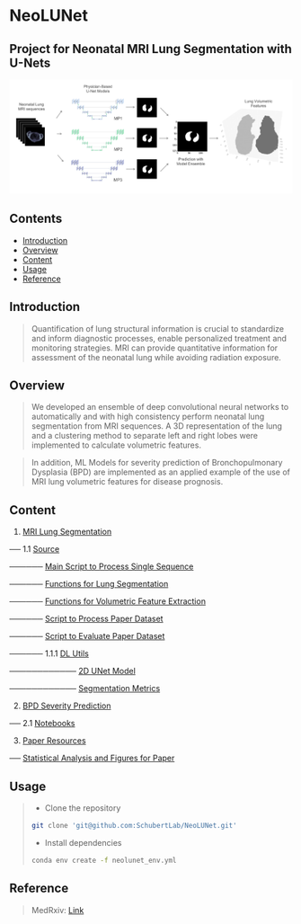 # NeoLUNet

## Project for Neonatal MRI Lung Segmentation with U-Nets

![cover](./cover/cover.png)
## Contents
- [Introduction](#introduction)
- [Overview](#overview)
- [Content](#content)
- [Usage](#usage)
- [Reference](#reference)

## Introduction
> Quantification of  lung structural information is crucial to standardize and inform diagnostic processes, enable personalized treatment and monitoring strategies.
> MRI can provide quantitative information for assessment of the neonatal lung while avoiding radiation exposure.

## Overview
> We developed an ensemble of deep convolutional neural networks to automatically and with high consistency perform neonatal lung segmentation from MRI sequences.
> A 3D representation of the lung and a clustering method to separate left and right lobes were implemented to calculate volumetric features.

> In addition, ML Models for severity prediction of Bronchopulmonary Dysplasia (BPD) are implemented as an applied example of the use of MRI lung volumetric features for disease prognosis.

## Content

1. [MRI Lung Segmentation](./mri_lung_segmentation)

── 1.1 [Source](./mri_lung_segmentation/src)

────── [Main Script to Process Single Sequence](mri_lung_segmentation/src/main_process_single_sequence.py "main_process_single_sequence.py")

────── [Functions for Lung Segmentation](mri_lung_segmentation/src/segmentation_utils.py "segmentation_utils.py")

────── [Functions for Volumetric Feature Extraction](mri_lung_segmentation/src/lung_volume_utils.py "lung_volume_utils.py")

────── [Script to Process Paper Dataset](mri_lung_segmentation/src/generate_paper_results.py "generate_paper_results.py")

────── [Script to Evaluate Paper Dataset](./mri_lung_segmentation/src/segm_evaluation_script.py "segm_evaluation_script.py")
   
────── 1.1.1  [DL Utils](./mri_lung_segmentation/src/DL_utils)

──────────── [2D UNet Model](./mri_lung_segmentation/src/DL_utils/model2D.py "model2D.py")

──────────── [Segmentation Metrics](./mri_lung_segmentation/src/DL_utils/model2D.py "model2D.py")


2. [BPD Severity Prediction](./bpd_severity_prediction)

── 2.1 [Notebooks](./bpd_severity_prediction/notebooks)

3. [Paper Resources](./paper_analysis_figures)

── [Statistical Analysis and Figures for Paper](./paper_analysis_figures/1-figures_and_statistical_tests.ipynb)

## Usage
> - Clone the repository
> ```bash
> git clone 'git@github.com:SchubertLab/NeoLUNet.git'
> ```
> - Install dependencies
> ```bash
> conda env create -f neolunet_env.yml
> ```

## Reference
> MedRxiv: <a href="https://www.medrxiv.org/content/10.1101/2021.08.06.21261648v1">Link</a>
